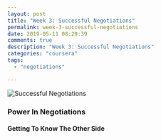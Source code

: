 ```yaml
---
layout: post
title: "Week 3: Successful Negotiations"
permalink: week-3-successful-negotiations
date: 2019-05-11 08:29:39
comments: true
description: "Week 3: Successful Negotiations"
categories: "coursera"
tags:
  - "negotiations"

---
```

![Successful Negotiations](/images/successful-negotiations.png)

### Power In Negotiations

#### Getting To Know The Other Side
